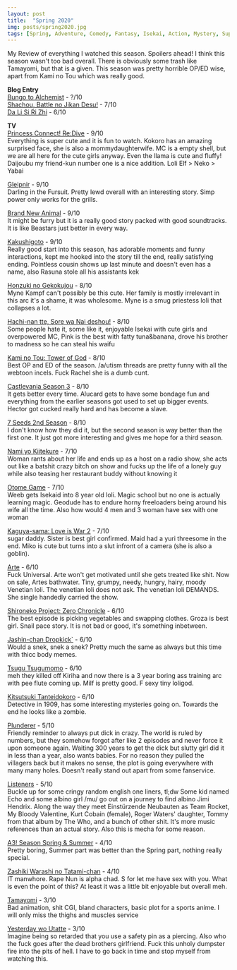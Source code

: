 ```yaml
---
layout: post
title:  "Spring 2020"
img: posts/spring2020.jpg
tags: [Spring, Adventure, Comedy, Fantasy, Isekai, Action, Mystery, Supernatural, Drama, Family, Shounen, Slice of Life, Loli, Magic, Romance, Seinen, Josei, School Life, Psychological, Historical, Ecchi, Music, Sports]
---
```


My Review of everything I watched this season. Spoilers ahead! I think this season wasn't too bad overall. There is obviously some trash like Tamayomi, but that is a given. This season was pretty horrible OP/ED wise, apart from Kami no Tou which was really good.

**Blog Entry**  
[Bungo to Alchemist](https://dreanoranime.github.io/AnimeReviews/bungo-to-alchemist) - ?/10  
[Shachou, Battle no Jikan Desu!](https://dreanoranime.github.io/AnimeReviews/shachou-battle-desu) - 7/10  
[Da Li Si Ri Zhi](https://dreanoranime.github.io/AnimeReviews/da-li-si-ri-zhi) - 6/10

**TV**  
[Princess Connect! Re:Dive](https://kitsu.io/anime/princess-connect-redive) - 9/10  
Everything is super cute and it is fun to watch. Kokoro has an amazing surprised face, she is also a mommydaughterwife. MC is a empty shell, but we are all here for the cute girls anyway. Even the llama is cute and fluffy! Daijoubu my friend-kun number one is a nice addition. Loli Elf > Neko > Yabai

[Gleipnir](https://kitsu.io/anime/gleipnir) - 9/10  
Darling in the Fursuit. Pretty lewd overall with an interesting story. Simp power only works for the grills.

[Brand New Animal](https://kitsu.io/anime/brand-new-animal) - 9/10  
It might be furry but it is a really good story packed with good soundtracks. It is like Beastars just better in every way.

[Kakushigoto](https://kitsu.io/anime/kakushigoto-tv) - 9/10  
Really good start into this season, has adorable moments and funny interactions, kept me hooked into the story till the end, really satisfying ending. Pointless cousin shows up last minute and doesn't even has a name, also Rasuna stole all his assistants kek

[Honzuki no Gekokujou](https://kitsu.io/anime/honzuki-no-gekokujou-shisho-ni-naru-tame-ni-wa-shudan-wo-erandeiraremasen-2) - 8/10  
Myne Kampf can't possibly be this cute. Her family is mostly irrelevant in this arc it's a shame, it was wholesome. Myne is a smug priestess loli that collapses a lot.

[Hachi-nan tte, Sore wa Nai deshou!](https://kitsu.io/anime/hachi-nan-tte-sore-wa-nai-desho) - 8/10  
Some people hate it, some like it, enjoyable Isekai with cute girls and overpowered MC, Pink is the best with fatty tuna&banana, drove his brother to madness so he can steal his waifu

[Kami no Tou: Tower of God](https://kitsu.io/anime/tower-of-god) - 8/10  
Best OP and ED of the season. /a/utism threads are pretty funny with all the webtoon incels. Fuck Rachel she is a dumb cunt.

[Castlevania Season 3](https://kitsu.io/anime/castlevania-season-3) - 8/10  
It gets better every time. Alucard gets to have some bondage fun and everything from the earlier seasons got used to set up bigger events. Hector got cucked really hard and has become a slave.

[7 Seeds 2nd Season](https://kitsu.io/anime/7-seeds-2nd-season) - 8/10  
I don't know how they did it, but the second season is way better than the first one. It just got more interesting and gives me hope for a third season.

[Nami yo Kiitekure](https://kitsu.io/anime/nami-yo-kiitekure) - 7/10  
Woman rants about her life and ends up as a host on a radio show, she acts out like a batshit crazy bitch on show and fucks up the life of a lonely guy while also teasing her restaurant buddy without knowing it

[Otome Game](https://kitsu.io/anime/otome-game-no-hametsu-flag-shika-nai-akuyaku-reijou-ni-tensei-shiteshimatta) - 7/10  
Weeb gets Isekaid into 8 year old loli. Magic school but no one is actually learning magic. Geodude has to endure horny freeloaders being around his wife all the time. Also how would 4 men and 3 woman have sex with one woman

[Kaguya-sama: Love is War 2](https://kitsu.io/anime/kaguya-sama-wa-kokurasetai-tensai-tachi-no-renai-zunousen-2) - 7/10  
sugar daddy. Sister is best girl confirmed. Maid had a yuri threesome in the end. Miko is cute but turns into a slut infront of a camera (she is also a goblin).

[Arte](https://kitsu.io/anime/arte) - 6/10  
Fuck Universal. Arte won't get motivated until she gets treated like shit. Now on sale, Artes bathwater. Tiny, grumpy, needy, hungry, hairy, moody Venetian loli. The venetian loli does not ask. The venetian loli DEMANDS. She single handedly carried the show.

[Shironeko Project: Zero Chronicle](https://kitsu.io/anime/shironeko-project-zero-chronicle) - 6/10  
The best episode is picking vegetables and swapping clothes. Groza is best girl. Snail pace story. It is not bad or good, it's something inbetween.

[Jashin-chan Dropkick`](https://kitsu.io/anime/jashin-chan-dropkick-2) - 6/10  
Would a snek, snek a snek? Pretty much the same as always but this time with thicc body memes.

[Tsugu Tsugumomo](https://kitsu.io/anime/tsugu-tsugumomo) - 6/10  
meh they killed off Kiriha and now there is a 3 year boring ass training arc with pee flute coming up. Milf is pretty good. F sexy tiny loligod.

[Kitsutsuki Tanteidokoro](https://kitsu.io/anime/kitsutsuki-tanteidokoro) - 6/10  
Detective in 1909, has some interesting mysteries going on. Towards the end he looks like a zombie.

[Plunderer](https://kitsu.io/anime/plunderer) - 5/10  
Friendly reminder to always put dick in crazy. The world is ruled by numbers, but they somehow forgot after like 2 episodes and never force it upon someone again. Waiting 300 years to get the dick but slutty girl did it in less than a year, also wants babies. For no reason they pulled the villagers back but it makes no sense, the plot is going everywhere with many many holes. Doesn't really stand out apart from some fanservice.

[Listeners](https://kitsu.io/anime/listeners) - 5/10  
Buckle up for some cringy random english one liners, tl;dw Some kid named Echo and some albino girl /mu/ go out on a journey to find albino Jimi Hendrix. Along the way they meet Einstürzende Neubauten as Team Rocket, My Bloody Valentine, Kurt Cobain (female), Roger Waters' daughter, Tommy from that album by The Who, and a bunch of other shit. It's more music references than an actual story. Also this is mecha for some reason.

[A3! Season Spring & Summer](https://kitsu.io/anime/a-three) - 4/10  
Pretty boring, Summer part was better than the Spring part, nothing really special.

[Zashiki Warashi no Tatami-chan](https://kitsu.io/anime/zashiki-warashi-no-tatami-chan) - 4/10  
IT manwhore. Rape Nun is alpha chad. S for let me have sex with you. What is even the point of this? At least it was a little bit enjoyable but overall meh.

[Tamayomi](https://kitsu.io/anime/tamayomi) - 3/10  
Bad animation, shit CGI, bland characters, basic plot for a sports anime. I will only miss the thighs and muscles service

[Yesterday wo Utatte](https://kitsu.io/anime/yesterday-wo-utatte) - 3/10  
Imagine being so retarded that you use a safety pin as a piercing. Also who the fuck goes after the dead brothers girlfriend. Fuck this unholy dumpster fire into the pits of hell. I have to go back in time and stop myself from watching this.